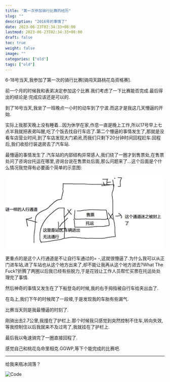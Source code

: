 ```yaml
---
title: "第一次参加骑行比赛的经历"
slug: ""
description: "2016年的事情了"
date: 2023-06-23T02:34:33+08:00
lastmod: 2023-06-23T02:34:33+08:00
draft: false
toc: true
weight: false
image: ""
categories: ["old"]
tags: ["old"]
---
```

6-18号当天,我参加了第一次的骑行比赛[骑闯天路桃花岛资格赛].

前一个月的时候我和表弟决定参加这个比赛.我们考虑了一下比赛能否完成.最后得出的结论是:完成应该还是可以的.

到了16号当天,我坐了一班晚点一小时的动车到了宁波.而这才是我这几天懵逼的开始.

实际上我那天晚上没有睡着...因为休学在家,作息一直是晚上工作,所以17号早上七点半我就把表弟叫醒,吃了个饭去找自行车店了.第二个懵逼的事情发生了,那就是没看车店营业时间,到了车店发现大门紧闭,而我们只剩下20分钟时间回程赶车.回程后,我们收拾行装退房去了汽车站.

最懵逼的事情发生了.汽车站的内部结构异常感人,我们绕了一圈才到售票处,在售票处问了咨询台托运在哪里,咨询台说在售票处后面,那么问题来了...这个后面是个什么情况我觉得有必要画个简单的示意图:

![宁波汽车站](宁波汽车站.png)

更重点的是这个人行通道是不让自行车通过的= -,这就很懵逼了.为什么我可以从正门进车站,进了车站也从这个地方出来了,却不能让我再从这个地方进去?What The Fuck?折腾了两圈以后我已经有些脱力,于是花钱让工作人员帮忙买票在托运处处理完了事情.

然后神奇的事情又发生在了下船登岛的时候,我的右手拇指被自行车给夹出血了.

在岛上,我们下午的时候爬了一段坡,于是发现我的车胎有些漏气.

比赛当天则是我最懵逼的时刻了.

刚骑出去2.7公里,我撞在了护栏上.那个时候我只感觉到突然控制不住车,转向失效,等我控制住以后我就来不及过弯了,我就挂在了护栏上.

最后我以龟速骑完了一圈直接回程了.

感觉自己和桃花岛命里相克.GGWP,等下个能完成的比赛吧.

----------
给我来瓶冰阔落？

![Code](alipay.jpg)